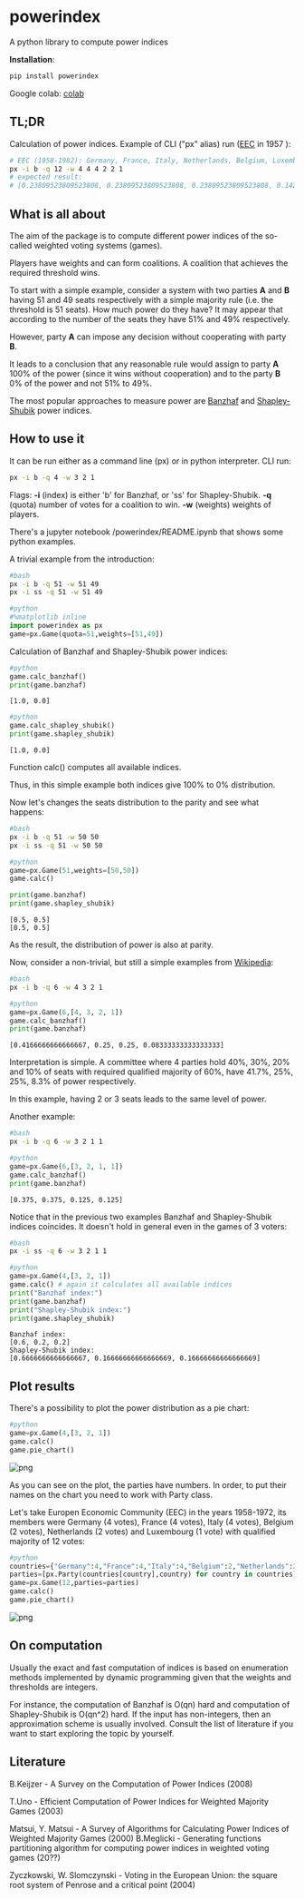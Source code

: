 
# powerindex


A python library to compute power indices

__Installation__: 
```bash
pip install powerindex
```

Google colab: [colab](https://colab.research.google.com/drive/1ZMsXBVqmCmcatnXFGJ6Qdf8rRPlnWbJt?usp=sharing)

## TL;DR

Calculation of power indices. Example of CLI ("px" alias) run ([EEC](https://en.wikipedia.org/wiki/European_Economic_Community) in 1957 ):

```bash
# EEC (1958-1982): Germany, France, Italy, Netherlands, Belgium, Luxemburg
px -i b -q 12 -w 4 4 4 2 2 1
# expected result:
# [0.23809523809523808, 0.23809523809523808, 0.23809523809523808, 0.14285714285714285, 0.14285714285714285, 0.0]
```

## What is all about

The aim of the package is to compute different power indices of the so-called weighted voting systems (games).

Players have weights and can form coalitions. A coalition that achieves the required threshold wins.

To start with a simple example, consider a system with two parties __A__ and  **B** having 51 and 49 seats respectively with a simple majority rule (i.e. the threshold is 51 seats). How much power do they have? It may appear that according to the number of the seats they have 51% and 49% respectively.

However, party **A** can impose any decision without cooperating with party __B__.

It leads to a conclusion that any reasonable rule would assign to party **A** 100% of the power (since it wins without cooperation) and to the party __B__ 0% of the power and not 51% to 49%.

The most popular approaches to measure power are [Banzhaf](http://en.wikipedia.org/wiki/Banzhaf_power_index) and [Shapley-Shubik](http://en.wikipedia.org/wiki/Shapley–Shubik_power_index) power indices.

## How to use it

It can be run either as a command line (px) or in python interpreter.
CLI run:

```bash
px -i b -q 4 -w 3 2 1 
```

Flags:
**-i** (index) is either 'b' for Banzhaf, or 'ss' for Shapley-Shubik.
**-q** (quota) number of votes for a coalition to win.
**-w** (weights) weights of players.

There's a jupyter notebook /powerindex/README.ipynb that shows some python examples.

A trivial example from the introduction:

```bash
#bash
px -i b -q 51 -w 51 49
px -i ss -q 51 -w 51 49 
```

```python
#python
#%matplotlib inline
import powerindex as px
game=px.Game(quota=51,weights=[51,49])
```

Calculation of Banzhaf and Shapley-Shubik power indices:

```python
#python
game.calc_banzhaf()
print(game.banzhaf)
```

    [1.0, 0.0]


```python
#python
game.calc_shapley_shubik()
print(game.shapley_shubik)
```

    [1.0, 0.0]


Function calc() computes all available indices.

Thus, in this simple example both indices give 100% to 0% distribution.

Now let's changes the seats distribution to the parity and see what happens:

```bash
#bash
px -i b -q 51 -w 50 50
px -i ss -q 51 -w 50 50 
```

```python
#python
game=px.Game(51,weights=[50,50])
game.calc()

print(game.banzhaf)
print(game.shapley_shubik)
```

    [0.5, 0.5]
    [0.5, 0.5]

As the result, the distribution of power is also at parity.

Now, consider a non-trivial, but still a simple examples from [Wikipedia](https://en.wikipedia.org/wiki/Banzhaf_power_index#Simple_voting_game):

```bash
#bash
px -i b -q 6 -w 4 3 2 1 
```

```python
#python
game=px.Game(6,[4, 3, 2, 1])
game.calc_banzhaf()
print(game.banzhaf)
```

    [0.4166666666666667, 0.25, 0.25, 0.08333333333333333]


Interpretation is simple. A committee where 4 parties hold 40%, 30%, 20% and 10% of seats with required qualified majority of 60%, have 41.7%, 25%, 25%, 8.3% of power respectively.

In this example, having 2 or 3 seats leads to the same level of power.

Another example:

```bash
#bash
px -i b -q 6 -w 3 2 1 1 
```

```python
#python
game=px.Game(6,[3, 2, 1, 1])
game.calc_banzhaf()
print(game.banzhaf)
```

    [0.375, 0.375, 0.125, 0.125]


Notice that in the previous two examples Banzhaf and Shapley-Shubik indices coincides. It doesn't hold in general even in the games of 3 voters:

```bash
#bash
px -i ss -q 6 -w 3 2 1 1 
```

```python
#python
game=px.Game(4,[3, 2, 1])
game.calc() # again it calculates all available indices
print("Banzhaf index:")
print(game.banzhaf)
print("Shapley-Shubik index:")
print(game.shapley_shubik)
```

    Banzhaf index:
    [0.6, 0.2, 0.2]
    Shapley-Shubik index:
    [0.6666666666666667, 0.16666666666666669, 0.16666666666666669]


## Plot results

There's a possibility to plot the power distribution as a pie chart:


```python
#python
game=px.Game(4,[3, 2, 1])
game.calc()
game.pie_chart()
```

![png](output_14_0.png)


As you can see on the plot, the parties have numbers. In order, to put their names on the chart you need to work with Party class. 

Let's take Europen Economic Community (EEC) in the years 1958-1972, its members were Germany (4 votes), France (4 votes), Italy (4 votes), Belgium (2 votes), Netherlands (2 votes) and Luxembourg (1 vote) with qualified majority of 12 votes:


```python
#python
countries={"Germany":4,"France":4,"Italy":4,"Belgium":2,"Netherlands":2,"Luxembourg":1}
parties=[px.Party(countries[country],country) for country in countries]
game=px.Game(12,parties=parties)
game.calc()
game.pie_chart()
```


![png](output_16_0.png)



## On computation

Usually the exact and fast computation of indices is based on enumeration methods implemented by dynamic programming given that the weights and thresholds are integers. 

For instance, the computation of Banzhaf is O(qn) hard and computation of Shapley-Shubik is O(qn^2) hard. If the input has non-integers, then an approximation scheme is usually involved. Consult the list of literature if you want to start exploring the topic by yourself.

## Literature

B.Keijzer - A Survey on the Computation of Power Indices (2008)

T.Uno - Efficient Computation of Power Indices for Weighted Majority Games (2003)

Matsui, Y. Matsui - A Survey of Algorithms for Calculating Power Indices of Weighted Majority Games (2000)
B.Meglicki - Generating functions partitioning algorithm for com­puting power indices in weighted voting games (20??)

Zyczkowski, W. Slomczynski - Voting in the European Union: the square root system of Penrose and a critical point (2004)
